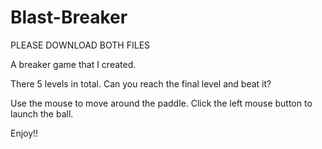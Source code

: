 # Blast-Breaker

PLEASE DOWNLOAD BOTH FILES

A breaker game that I created.

There 5 levels in total. Can you reach the final level and beat it?

Use the mouse to move around the paddle. Click the left mouse button to launch the ball.

Enjoy!!
